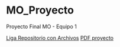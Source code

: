 # MO_Proyecto
Proyecto Final MO - Equipo 1

[Liga Repositorio con Archivos](https://github.com/cgmichel/MO_Proyecto)
[PDF proyecto](https://github.com/cgmichel/MO_Proyecto/blob/master/Entrega_2/Proyecto_final_eq1%20(1).pdf)


